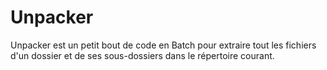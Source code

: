 # Unpacker
Unpacker est un petit bout de code en Batch pour extraire tout les fichiers d'un dossier et de ses sous-dossiers dans le répertoire courant.
